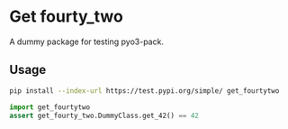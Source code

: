 # Get fourty_two

A dummy package for testing pyo3-pack.

## Usage

```bash
pip install --index-url https://test.pypi.org/simple/ get_fourtytwo
```

```python
import get_fourtytwo
assert get_fourty_two.DummyClass.get_42() == 42
```